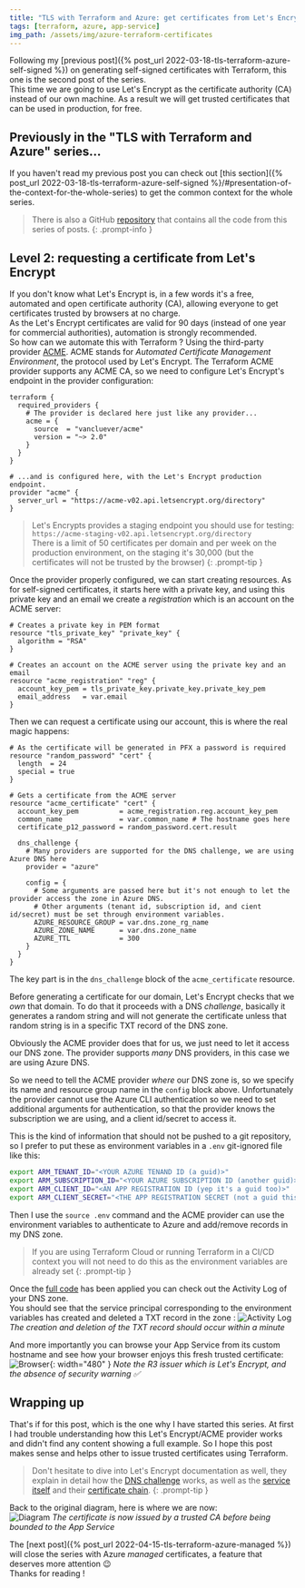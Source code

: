 ```yaml
---
title: "TLS with Terraform and Azure: get certificates from Let's Encrypt"
tags: [terraform, azure, app-service]
img_path: /assets/img/azure-terraform-certificates
---
```


Following my [previous post]({% post_url 2022-03-18-tls-terraform-azure-self-signed %}) on generating self-signed certificates with Terraform, this one is the second post of the series.  
This time we are going to use Let's Encrypt as the certificate authority (CA) instead of our own machine. As a result we will get trusted certificates that can be used in production, for free.


## Previously in the "TLS with Terraform and Azure" series...

If you haven't read my previous post you can check out [this section]({% post_url 2022-03-18-tls-terraform-azure-self-signed %}/#presentation-of-the-context-for-the-whole-series) to get the common context for the whole series.  
> There is also a GitHub [repository](https://github.com/xaviermignot/terraform-certificates) that contains all the code from this series of posts.
{: .prompt-info }


## Level 2: requesting a certificate from Let's Encrypt

If you don't know what Let's Encrypt is, in a few words it's a free, automated and open certificate authority (CA), allowing everyone to get certificates trusted by browsers at no charge.  
As the Let's Encrypt certificates are valid for 90 days (instead of one year for commercial authorities), automation is strongly recommended.  
So how can we automate this with Terraform ? Using the third-party provider [ACME](https://registry.terraform.io/providers/vancluever/acme/latest/docs). ACME stands for *Automated Certificate Management Environment*, the protocol used by Let's Encrypt. The Terraform ACME provider supports any ACME CA, so we need to configure Let's Encrypt's endpoint in the provider configuration:
```hcl
terraform {
  required_providers {
    # The provider is declared here just like any provider...
    acme = {
      source  = "vancluever/acme"
      version = "~> 2.0"
    }
  }
}

# ...and is configured here, with the Let's Encrypt production endpoint.
provider "acme" {
  server_url = "https://acme-v02.api.letsencrypt.org/directory"
}
```

> Let's Encrypts provides a staging endpoint you should use for testing: `https://acme-staging-v02.api.letsencrypt.org/directory`  
There is a limit of 50 certificates per domain and per week on the production environment, on the staging it's 30,000 (but the certificates will not be trusted by the browser)
{: .prompt-tip }  

Once the provider properly configured, we can start creating resources. As for self-signed certificates, it starts here with a private key, and using this private key and an email we create a *registration* which is an account on the ACME server:
```hcl
# Creates a private key in PEM format
resource "tls_private_key" "private_key" {
  algorithm = "RSA"
}

# Creates an account on the ACME server using the private key and an email
resource "acme_registration" "reg" {
  account_key_pem = tls_private_key.private_key.private_key_pem
  email_address   = var.email
}
```

Then we can request a certificate using our account, this is where the real magic happens:
```hcl
# As the certificate will be generated in PFX a password is required
resource "random_password" "cert" {
  length  = 24
  special = true
}

# Gets a certificate from the ACME server
resource "acme_certificate" "cert" {
  account_key_pem          = acme_registration.reg.account_key_pem
  common_name              = var.common_name # The hostname goes here
  certificate_p12_password = random_password.cert.result

  dns_challenge {
    # Many providers are supported for the DNS challenge, we are using Azure DNS here
    provider = "azure"

    config = {
      # Some arguments are passed here but it's not enough to let the provider access the zone in Azure DNS.
      # Other arguments (tenant id, subscription id, and cient id/secret) must be set through environment variables.
      AZURE_RESOURCE_GROUP = var.dns.zone_rg_name
      AZURE_ZONE_NAME      = var.dns.zone_name
      AZURE_TTL            = 300
    }
  }
}
```
The key part is in the `dns_challenge` block of the `acme_certificate` resource.  

Before generating a certificate for our domain, Let's Encrypt checks that we *own* that domain. To do that it proceeds with a DNS *challenge*, basically it generates a random string and will not generate the certificate unless that random string is in a specific TXT record of the DNS zone.  

Obviously the ACME provider does that for us, we just need to let it access our DNS zone. The provider supports *many* DNS providers, in this case we are using Azure DNS.  

So we need to tell the ACME provider *where* our DNS zone is, so we specify its name and resource group name in the `config` block above. Unfortunately the provider cannot use the Azure CLI authentication so we need to set additional arguments for authentication, so that the provider knows the subscription we are using, and a client id/secret to access it.  

This is the kind of information that should not be pushed to a git repository, so I prefer to put these as environment variables in a `.env` git-ignored file like this:
```sh
export ARM_TENANT_ID="<YOUR AZURE TENAND ID (a guid)>"
export ARM_SUBSCRIPTION_ID="<YOUR AZURE SUBSCRIPTION ID (another guid)>"
export ARM_CLIENT_ID="<AN APP REGISTRATION ID (yep it's a guid too)>"
export ARM_CLIENT_SECRET="<THE APP REGISTRATION SECRET (not a guid this time)>"
```
Then I use the `source .env` command and the ACME provider can use the environment variables to authenticate to Azure and add/remove records in my DNS zone.  

> If you are using Terraform Cloud or running Terraform in a CI/CD context you will not need to do this as the environment variables are already set
{: .prompt-tip }  

Once the [full code](https://github.com/xaviermignot/terraform-certificates/blob/main/02_acme/main.tf) has been applied you can check out the Activity Log of your DNS zone.  
You should see that the service principal corresponding to the environment variables has created and deleted a TXT record in the zone :
![Activity Log](/03-lets-encrypt-activity-log.png) _The creation and deletion of the TXT record should occur within a minute_

And more importantly you can browse your App Service from its custom hostname and see how your browser enjoys this fresh trusted certificate:  
![Browser](/03-lets-encrypt-browser.png){: width="480" } _Note the R3 issuer which is Let's Encrypt, and the absence of security warning ✅_


## Wrapping up

That's if for this post, which is the one why I have started this series. At first I had trouble understanding how this Let's Encrypt/ACME provider works and didn't find any content showing a full example. 
So I hope this post makes sense and helps other to issue trusted certificates using Terraform.  

> Don't hesitate to dive into Let's Encrypt documentation as well, they explain in detail how the [DNS challenge](https://letsencrypt.org/docs/challenge-types/#dns-01-challenge) works, as well as the [service itself](https://letsencrypt.org/how-it-works/) and their [certificate chain](https://letsencrypt.org/certificates/).
{: .prompt-tip }

Back to the original diagram, here is where we are now:  
![Diagram](/03-lets-encrypt.png) _The certificate is now issued by a trusted CA before being bounded to the App Service_

The [next post]({% post_url 2022-04-15-tls-terraform-azure-managed %}) will close the series with Azure *managed* certificates, a feature that deserves more attention 😉  
Thanks for reading !